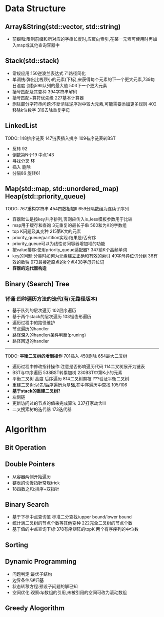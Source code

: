 # Data Structure
## Array&String(std::vector, std::string)
- 前缀和:限制前缀和所对应的字串长度时,应反向索引,在某一元素可使用时再加入map或其他查询容器中

## Stack(std::stack)
- 常规应用:150逆波兰表达式 71路径简化
- 单调栈:弹出比栈顶小的元素(下标),来获得每个元素的下一个更大元素,739每日温度 剑指59II队列的最大值 503下一个更大元素
- 括号匹配及其变种 394字符串解码
- 括号匹配+算符优先级 227基本计算器
- 删除部分字符串问题:不断清除逆序对中较大元素,可能需要添加更多规则 402移除k位数字 316去除重复字母
## LinkedList
TODO: 148排序链表 147链表插入排序 109有序链表转BST
- 反转 92
- 倒数第N个19 中点143
- 寻找分叉 环
- 插入 删除
- 分隔86 旋转61
## Map(std::map, std::unordered_map)<br>Heap(std::priority_queue)
TODO: 767重构字符串 454四数相加II 659分隔数组为连续子序列
- 容器默认是按key升序排列,否则应传入is_less模板参数用于比较
- map用于缓存和查询 3无重复的最长子串 560和为K的字数组
- top K问题及其变种 215第K大的元素
- priority_queue/partition实现:结果是/否有序
- priority_queue可以为线性访问容器增加堆的功能
- 按value排序:使用priority_queue适配器? 347前K个高频单词
- key的问题:分类时如何为元素建立正确和有效的索引 49字母异位词分组 36有效的数独 973最接近原点的k个点438字母异位词
- **容器的迭代器构造**
## Binary (Search) Tree
### **背诵:四种遍历方法的迭代(有/无路径版本)**
- 基于队列的层次遍历 102层序遍历
- 基于两个stack的层次遍历 103锯齿形遍历
- 遍历过程中的路径维护
- 节点遍历的handler
- 路径深入的handler/条件判断(pruning)
- 路径回退的handler
---
TODO: **平衡二叉树的增删操作** 701插入 450删除 654最大二叉树
- 遍历过程中修改指针操作:注意是否影响遍历代码 114二叉树展开为链表
- BST与中序遍历 538BST转累加树 230BST中第K小的元素
- 平衡二叉树 高度 后序遍历 814二叉树剪枝 ???验证平衡二叉树
- 重建二叉树:以先/后序遍历为基础,在中序遍历中查找 105/106
- **基于stack的重建二叉树?**
- 左侧链
- 更新访问过的节点的值来完成算法 337打家劫舍III
- 二叉搜索树的迭代器 173迭代器
# Algorithm
## Bit Operation
## Double Pointers
- 从容器两侧开始遍历
- 链表的快慢指针常规trick
- 18四数之和:排序+双指针
## Binary Search
- 基于下标中点查询值 标准二分查找/upper bound/lower bound
- 统计满二叉树的节点个数等其他变种 222完全二叉树的节点个数
- 基于值的中点查询下标:378有序矩阵的topK 两个有序序列的中位数
## Sorting
## Dynamic Programming
- 问题判定:最优子结构
- 边界条件/递归基
- 状态转移方程:预设子问题的解已知
- 空间优化:观察dp数组的引用,未被引用的空间可改为滚动数组
## Greedy Alogorithm